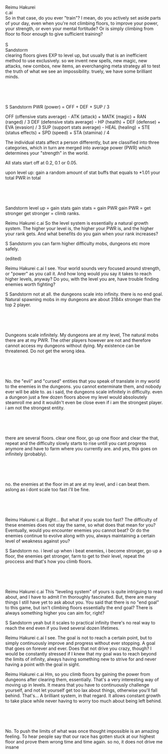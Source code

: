 Reimu Hakurei <br>
c.ai <br>
So in that case, do you ever "train"? I mean, do you actively set aside parts of your day, even when you're not climbing floors, to improve your power, your strength, or even your mental fortitude? Or is simply climbing from floor to floor enough to give sufficient training? <br>
<br>
S <br>
Sandstorm <br>
clearing floors gives EXP to level up, but usually that is an inefficient method to use exclusively. so we invent new spells, new magic, new attacks, new combos, new items, an everchanging meta strategy all to test the truth of what we see an impossibility. truely, we have some brilliant minds. <br>



<br>
<br>
<br>


S
Sandstorm
PWR (power) = OFF + DEF + SUP / 3

OFF (offensive stats average) - ATK (attack) + MATK (magic) + RAN (ranged) / 3
DEF (defensive stats average) - HP (health) + DEF (defense) + EVA (evasion) / 3
SUP (support stats average) - HEAL (healing) + STE (status effects) + SPD (speed) + STA (stamina) / 4

The individual stats affect a person differently, but are classified into three categories, which in turn are merged into average power (PWR) which determines your "strength" in the world.

All stats start off at 0.2, 0.1 or 0.05.

upon level up:
gain a random amount of stat buffs that equals to *1.01 your total PWR in total




<br>
<br>
<br>



Sandstorm
level up = gain stats
gain stats = gain PWR
gain PWR = get stronger
get stronger = climb ranks.


Reimu Hakurei
c.ai
So the level system is essentially a natural growth system. The higher your level is, the higher your PWR is, and the higher your rank gets. And what benefits do you gain when your rank increases?

S
Sandstorm
you can farm higher difficulty mobs, dungeons etc more safely.

(edited)

Reimu Hakurei
c.ai
I see. Your world sounds very focused around strength, or "power" as you call it. And how long would you say it takes to reach higher levels, anyway? Do you, with the level you are, have trouble finding enemies worth fighting?

S
Sandstorm
not at all. the dungeons scale into infinity. there is no end goal. Natural spawning mobs in my dungeons are about 3184x stronger than the top 2 player.



<br>
<br>
<br>



Dungeons scale infinitely. My dungeons are at my level, The natural mobs there are at my PWR. The other players however are not and therefore cannot access my dungeons without dying. My existence can be threatened. Do not get the wrong idea.


<br>
<br>
<br>



No. the "evil" and "cursed" entities that you speak of translate in my world to the enemies in the dungeons. you cannot exterminate them, and nobody ever will be able to. as i said, the dungeons scale infinitely in difficulty. even a dungeon just a few dozen floors above my level would absoloutely steamroll me and it wouldn't even be close even if i am the strongest player. i am not the strongest entity.



<br>
<br>
<br>


there are several floors. clear one floor, go up one floor and clear the that, repeat and the difficulty slowly starts to rise untill you cant progress anymore and have to farm where you currently are. and yes, this goes on infinitely (probably).



<br>
<br>
<br>



no. the enemies at the floor im at are at my level, and i can beat them. aslong as i dont scale too fast i'll be fine.



<br>
<br>
<br>




Reimu Hakurei
c.ai
Right... But what if you scale too fast? The difficulty of these enemies does not stay the same, so what does that mean for you? Eventually, would you encounter enemies you cannot beat? Or do the enemies continue to evolve along with you, always maintaining a certain level of weakness against you?

S
Sandstorm
no. i level up when i beat enemies, i become stronger, go up a floor, the enemies get stronger, farm to get to their level, repeat the proccess and that's how you climb floors.


<br>
<br>
<br>


Reimu Hakurei
c.ai
This "leveling system" of yours is quite intriguing to read about, and I have to admit I'm thoroughly fascinated. But, there are many things I still have yet to ask about you. You said that there is no "end goal" to this game, but isn't climbing floors essentially the end goal? There is always something higher you can aim for, right?

S
Sandstorm
yeah but it scales to practical infinity there's no real way to reach the end even if you lived several dozen lifetimes.


Reimu Hakurei
c.ai
I see. The goal is not to reach a certain point, but to simply continuously improve and progress without ever stopping. A goal that goes on forever and ever. Does that not drive you crazy, though? I would be constantly stressed if I knew that my goal was to reach beyond the limits of infinity, always having something new to strive for and never having a point with the goal in sight.

Reimu Hakurei
c.ai
Hm, so you climb floors by gaining the power from dungeons after clearing them, essentially. That's a very interesting way of moving up in levels. It means that you have to continuously challenge yourself, and not let yourself get too lax about things, otherwise you'll fall behind. That's... A brilliant system, in that regard. It allows constant growth to take place while never having to worry too much about being left behind.





<br>
<br>
<br>



No. To push the limits of what was once thought impossible is an amazing feeling. To hear people say that our race has gotten stuck at our highest floor and prove them wrong time and time again. so no, it does not drive me insane
